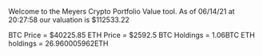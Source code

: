 Welcome to the Meyers Crypto Portfolio Value tool. 
As of 06/14/21 at 20:27:58 our valuation is $112533.22 

BTC Price = $40225.85
 ETH Price = $2592.5
BTC Holdings = 1.06BTC
 ETH holdings = 26.960005962ETH 
